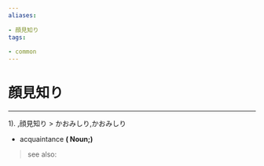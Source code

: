 ```yaml
---
aliases:
    
- 顔見知り
tags:
    
- common
---
```


# 顔見知り
---
1).
,顔見知り > かおみしり,かおみしり

- acquaintance
**( Noun;)**
> see also: 
            